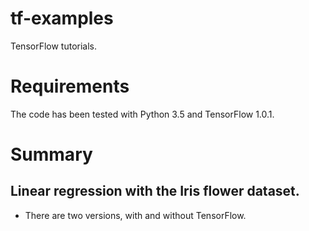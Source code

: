 # tf-examples
TensorFlow tutorials.

# Requirements
The code has been tested with Python 3.5 and TensorFlow 1.0.1.

# Summary

## Linear regression with the Iris flower dataset.

* There are two versions, with and without TensorFlow.
